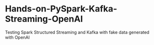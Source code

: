 # Hands-on-PySpark-Kafka-Streaming-OpenAI
Testing Spark Structured Streaming and Kafka with fake data generated with OpenAI
